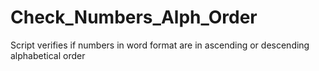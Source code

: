 # Check_Numbers_Alph_Order
Script verifies if numbers in word format are in ascending or descending alphabetical order
